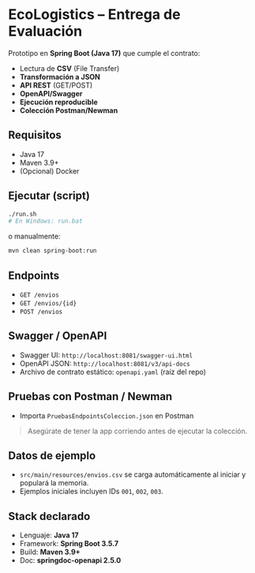 # EcoLogistics – Entrega de Evaluación

Prototipo en **Spring Boot (Java 17)** que cumple el contrato:
- Lectura de **CSV** (File Transfer)
- **Transformación a JSON**
- **API REST** (GET/POST)
- **OpenAPI/Swagger**
- **Ejecución reproducible**
- **Colección Postman/Newman**

## Requisitos
- Java 17
- Maven 3.9+
- (Opcional) Docker

## Ejecutar (script)
```bash
./run.sh
# En Windows: run.bat
```
o manualmente:
```bash
mvn clean spring-boot:run
```

## Endpoints
- `GET /envios`
- `GET /envios/{id}`
- `POST /envios`

## Swagger / OpenAPI
- Swagger UI: `http://localhost:8081/swagger-ui.html`
- OpenAPI JSON: `http://localhost:8081/v3/api-docs`
- Archivo de contrato estático: `openapi.yaml` (raíz del repo)

## Pruebas con Postman / Newman
- Importa `PruebasEndpointsColeccion.json` en Postman 
> Asegúrate de tener la app corriendo antes de ejecutar la colección.


## Datos de ejemplo
- `src/main/resources/envios.csv` se carga automáticamente al iniciar y populará la memoria.
- Ejemplos iniciales incluyen IDs `001`, `002`, `003`.

## Stack declarado
- Lenguaje: **Java 17**
- Framework: **Spring Boot 3.5.7**
- Build: **Maven 3.9+**
- Doc: **springdoc-openapi 2.5.0**
